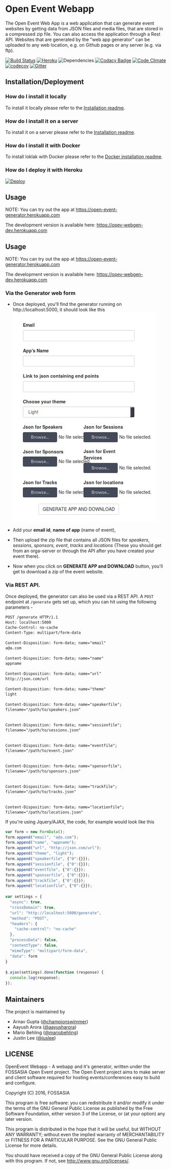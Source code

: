 # Open Event Webapp

The Open Event Web App is a web application that can generate event websites by getting data from JSON files and media files, that are stored in a compressed zip file. You can also access the application through a Rest API. Websites that are generated by the "web app generator" can be uploaded to any web location, e.g. on Github pages or any server (e.g. via ftp).

[![Build Status](https://travis-ci.org/fossasia/open-event-webapp.svg?branch=master)](https://travis-ci.org/fossasia/open-event-webapp)
[![Heroku](https://heroku-badge.herokuapp.com/?app=opev-webgen)](http://opev-webgen.herokuapp.com)
![Dependencies](https://david-dm.org/fossasia/open-event-webapp.svg)
[![Codacy Badge](https://api.codacy.com/project/badge/Grade/c5b7e2ca3e4640c9b38e2f3274072583)](https://www.codacy.com/app/dev_19/open-event-webapp?utm_source=github.com&amp;utm_medium=referral&amp;utm_content=fossasia/open-event-webapp&amp;utm_campaign=Badge_Grade)
[![Code Climate](https://codeclimate.com/github/fossasia/open-event-webapp/badges/gpa.svg?branch=development)](https://codeclimate.com/github/fossasia/open-event-webapp)
[![codecov](https://codecov.io/gh/fossasia/open-event-webapp/branch/development/graph/badge.svg)](https://codecov.io/gh/fossasia/open-event-webapp)
[![Gitter](https://badges.gitter.im/Join%20Chat.svg)](https://gitter.im/fossasia/open-event-webapp?utm_source=badge&utm_medium=badge&utm_campaign=pr-badge&utm_content=badge)


## Installation/Deployment

### How do I install it locally

To install it locally please refer to the  [Installation readme](/docs/INSTALLATION.md).

### How do I install it on a server

To install it on a server please refer to the [Installation readme](/docs/INSTALLATION.md).

### How do I install it with Docker

To install loklak with Docker please refer to the [Docker installation readme](/docs/INSTALLATION_DOCKER.md).

### How do I deploy it with Heroku
[![Deploy](https://www.herokucdn.com/deploy/button.svg)](https://heroku.com/deploy?template=https://github.com/fossasia/open-event-webapp/tree/master)   

## Usage

NOTE: You can try out the app at  https://open-event-generator.herokuapp.com

The development version is available here: https://opev-webgen-dev.herokuapp.com

## Usage

NOTE: You can try out the app at  https://open-event-generator.herokuapp.com

The development version is available here: https://opev-webgen-dev.herokuapp.com

### Via the Generator web form

 - Once deployed, you'll find the generator running on http://localhost:5000, it should look like this  
![Generator Screenshot](docs/generator_screenshot.png)

 - Add your **email id**, **name of app** (name of event),

 - Then upload the zip file that contains all JSON files for *speakers*, *sessions*, *sponsors*, *event*, *tracks* and *locations* (These you should get from an orga-server or through the API after you have created your event there).

 - Now when you click on **GENERATE APP and DOWNLOAD** button, you'll get to download a zip of the event website.

### Via REST API.
Once deployed, the generator can also be used via a REST API.
A `POST` endpoint at `/generate` gets set up, which you can hit using the following parameters -

```http
POST /generate HTTP/1.1
Host: localhost:5000
Cache-Control: no-cache
Content-Type: multipart/form-data

Content-Disposition: form-data; name="email"
a@a.com

Content-Disposition: form-data; name="name"
appname

Content-Disposition: form-data; name="url"
http://json.com/url

Content-Disposition: form-data; name="theme"
light

Content-Disposition: form-data; name="speakerfile"; filename="/path/to/speakers.json"


Content-Disposition: form-data; name="sessionfile"; filename="/path/to/sessions.json"


Content-Disposition: form-data; name="eventfile"; filename="/path/to/event.json"


Content-Disposition: form-data; name="sponsorfile"; filename="/path/to/sponsors.json"


Content-Disposition: form-data; name="trackfile"; filename="/path/to/tracks.json"


Content-Disposition: form-data; name="locationfile"; filename="/path/to/locations.json"
```

If you're using Jquery/AJAX, the code, for example would look like this
```javascript
var form = new FormData();
form.append("email", "a@a.com");
form.append("name", "appname");
form.append("url", "http://json.com/url");
form.append("theme", "light");
form.append("speakerfile", {"0":{}});
form.append("sessionfile", {"0":{}});
form.append("eventfile", {"0":{}});
form.append("sponsorfile", {"0":{}});
form.append("trackfile", {"0":{}});
form.append("locationfile", {"0":{}});

var settings = {
  "async": true,
  "crossDomain": true,
  "url": "http://localhost:5000/generate",
  "method": "POST",
  "headers": {
    "cache-control": "no-cache"
  },
  "processData": false,
  "contentType": false,
  "mimeType": "multipart/form-data",
  "data": form
}

$.ajax(settings).done(function (response) {
  console.log(response);
});
```


## Maintainers
The project is maintained by
- Arnav Gupta ([@championswimmer](https://github.com/championswimmer))
- Aayush Arora ([@aayusharora](https://github.com/aayusharora))
- Mario Behling ([@mariobehling](http://github.com/mariobehling))
- Justin Lee ([@juslee](http://github.com/juslee))

## LICENSE
OpenEvent Webapp - A webapp and it's generator, written under the FOSSASIA Open Event project. The Open Event project aims to make server and client software required for hosting events/conferences easy to build and configure.

Copyright (C) 2016, FOSSASIA

This program is free software: you can redistribute it and/or modify it under the terms of the GNU General Public License as published by the Free Software Foundation, either version 3 of the License, or (at your option) any later version.

This program is distributed in the hope that it will be useful, but WITHOUT ANY WARRANTY; without even the implied warranty of MERCHANTABILITY or FITNESS FOR A PARTICULAR PURPOSE.  See the GNU General Public License for more details.

You should have received a copy of the GNU General Public License along with this program.  If not, see <http://www.gnu.org/licenses/>.
